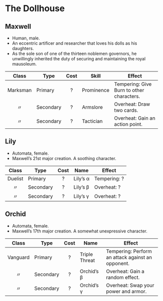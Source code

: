 # The Dollhouse

## Maxwell

  - Human, male.
  - An eccentric artificer and researcher that loves his dolls as his
    daughters.
  - As the sole son of one of the thirteen noblemen governors, he
    unwillingly inherited the duty of securing and maintaining the royal
    mausoleum.

|  Class   | Type      | Cost | Skill      | Effect                                    |
| :------: | --------- | :--: | ---------- | ----------------------------------------- |
| Marksman | Primary   |  ?   | Prominence | Tempering: Give Burn to other characters. |
|    〃     | Secondary |  ?   | Armslore   | Overheat: Draw two cards.                 |
|    〃     | Secondary |  ?   | Tactician  | Overheat: Gain an action point.           |

## Lily

  - Automata, female.
  - Maxwell’s 21st major creation. A soothing character.

|  Class  | Type      | Cost | Name     | Effect       |
| :-----: | --------- | :--: | -------- | ------------ |
| Duelist | Primary   |  ?   | Lily’s α | Tempering: ? |
|    〃    | Secondary |  ?   | Lily’s β | Overheat: ?  |
|    〃    | Secondary |  ?   | Lily’s γ | Overheat: ?  |

## Orchid

  - Automata, female.
  - Maxwell’s 17th major creation. A somewhat unexpressive character.

|  Class   | Type      | Cost | Name          | Effect                                            |
| :------: | --------- | :--: | ------------- | ------------------------------------------------- |
| Vanguard | Primary   |  ?   | Triple Threat | Tempering: Perform an attack against an opponent. |
|    〃     | Secondary |  ?   | Orchid’s β    | Overheat: Gain a random effect.                   |
|    〃     | Secondary |  ?   | Orchid’s γ    | Overheat: Swap your power and armor.              |
